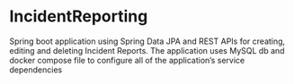 # IncidentReporting
Spring boot application using Spring Data JPA and REST APIs for creating, editing and deleting Incident Reports. The application uses MySQL db and docker compose file to configure all of the application’s service dependencies 
